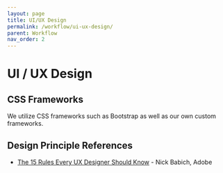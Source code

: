 ```yaml
---
layout: page
title: UI/UX Design
permalink: /workflow/ui-ux-design/
parent: Workflow
nav_order: 2
---
```


# UI / UX Design

## CSS Frameworks

We utilize CSS frameworks such as Bootstrap as well as our own custom frameworks.

## Design Principle References 

- [The 15 Rules Every UX Designer Should Know](https://xd.adobe.com/ideas/career-tips/15-rules-every-ux-designer-know/) - Nick Babich, Adobe

